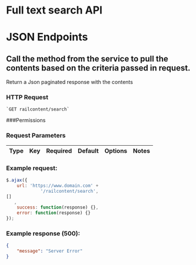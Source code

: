 # Full text search API

# JSON Endpoints


<!-- START_8009b1b4a1fe14e999c1ed8b25cbcd76 -->
## Call the method from the service to pull the contents based on the criteria passed in request.

Return a Json paginated response with the contents


### HTTP Request
    `GET railcontent/search`


###Permissions


### Request Parameters


|Type|Key|Required|Default|Options|Notes|
|----|---|--------|-------|-------|-----|


### Example request:

```js
$.ajax({
    url: 'https://www.domain.com' +
             '/railcontent/search',
[]
   ,
    success: function(response) {},
    error: function(response) {}
});
```

### Example response (500):

```json
{
    "message": "Server Error"
}
```




<!-- END_8009b1b4a1fe14e999c1ed8b25cbcd76 -->

